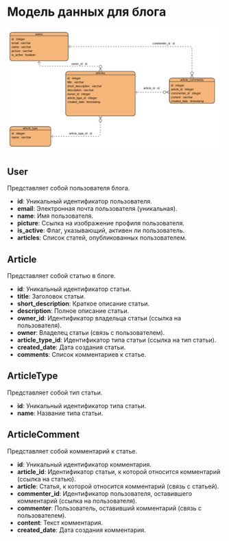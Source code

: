# Модель данных для блога

![Схема базы данных](db_structure.png)

## User
Представляет собой пользователя блога.

- **id**: Уникальный идентификатор пользователя.
- **email**: Электронная почта пользователя (уникальная).
- **name**: Имя пользователя.
- **picture**: Ссылка на изображение профиля пользователя.
- **is_active**: Флаг, указывающий, активен ли пользователь.
- **articles**: Список статей, опубликованных пользователем.

## Article
Представляет собой статью в блоге.

- **id**: Уникальный идентификатор статьи.
- **title**: Заголовок статьи.
- **short_description**: Краткое описание статьи.
- **description**: Полное описание статьи.
- **owner_id**: Идентификатор владельца статьи (ссылка на пользователя).
- **owner**: Владелец статьи (связь с пользователем).
- **article_type_id**: Идентификатор типа статьи (ссылка на тип статьи).
- **created_date**: Дата создания статьи.
- **comments**: Список комментариев к статье.

## ArticleType
Представляет собой тип статьи.

- **id**: Уникальный идентификатор типа статьи.
- **name**: Название типа статьи.

## ArticleComment
Представляет собой комментарий к статье.

- **id**: Уникальный идентификатор комментария.
- **article_id**: Идентификатор статьи, к которой относится комментарий (ссылка на статью).
- **article**: Статья, к которой относится комментарий (связь с статьей).
- **commenter_id**: Идентификатор пользователя, оставившего комментарий (ссылка на пользователя).
- **commenter**: Пользователь, оставивший комментарий (связь с пользователем).
- **content**: Текст комментария.
- **created_date**: Дата создания комментария.